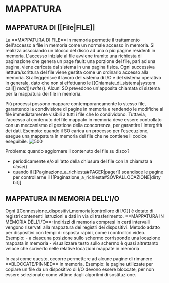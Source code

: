 # MAPPATURA
## MAPPATURA DI [[File|FILE]]
La ==MAPPATURA DI FILE== in memoria permette il trattamento dell'accesso a file in memoria come un normale accesso in memoria. Si realizza associando un blocco del disco ad una o più pagine residenti in memoria.
L'accesso iniziale al file avviene tramite una richiesta di paginazione che genera un page fault: una porzione del file, pari ad una pagina, viene caricata dal sistema in una pagina fisica. Ogni successiva letttura/scrittura del file viene gestita come un ordinario accesso alla memoria.
Si alleggerisce il lavoro del sistema di I/O e del sistema operativo in generale, dato che non si effettuano le [[Chiamate_di_sistema|system call]] $read()$/$write()$.
Alcuni SO prevedono un'apposita chiamata di sistema per la mappatura dei file in memoria.

Più processi possono mappare contemporaneamente lo stesso file, garantendo la condivisione di pagine in memoria e rendendo le modifiche al file immediatamente visibili a tutti i file che lo condividono. Tuttavia, l'accesso al contenuto del file mappato in memoria deve essere controllato con un meccanismo di gestione della concorrenza, per garantire l'intergrità dei dati.
Esempio: quando il SO carica un processo per l'esecuzione, esegue una mappatura in memoria del file che ne contiene il codice eseguibile.
![500](mappatura_file.png)

Problema: quando aggiornare il contenuto del file su disco?
- periodicamente e/o all'atto della chiusura del file con la chiamata a $close()$
- quando il [[Paginazione_a_richiesta#PAGER|pager]] scandisce le pagine per controllarne il [[Paginazione_a_richiesta#SOVRALLOCAZIONE|dirty bit]]

## MAPPATURA IN MEMORIA DELL'I/O
Ogni [[Connessione_dispositivi_memoria|controllore di I/O]] è dotato di registri contenenti istruzioni e dati in via di trasferimento.
==MAPPATURA IN MEMORIA DELL'I/O==: indirizzi di memoria compresi in certi intervalli vengono riservati alla mappatura dei registri dei dispositivi. Metodo adatto per dispositivi con tempi di risposta rapidi, come i controllori video.
Esempio:
	- a ciascuna posizione sullo schermo corrisponde una locazione mappata in memoria
	- visualizzare testo sullo schermo è quasi altrettanto veloce che scriverlo nelle relative locazioni mappate in memoria

In casi come questo, occorre permettere ad alcune pagine di rimanere ==BLOCCATE/PINNED== in memoria.
Esempio:
	le pagine utilizzate per copiare un file da un dispositivo di I/O devono essere bloccate, per non essere selezionate come vittime dagli algoritmi di sostituzione.